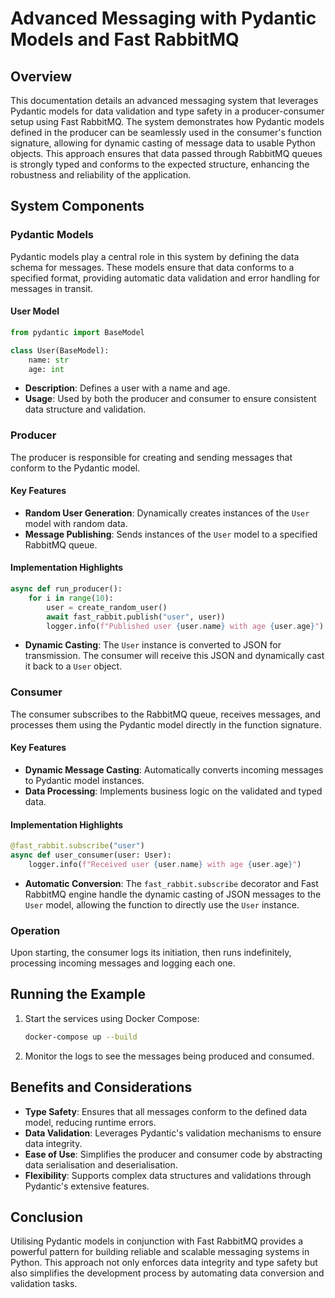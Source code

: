 # Advanced Messaging with Pydantic Models and Fast RabbitMQ

## Overview

This documentation details an advanced messaging system that leverages Pydantic models for data validation and type safety in a producer-consumer setup using Fast RabbitMQ. The system demonstrates how Pydantic models defined in the producer can be seamlessly used in the consumer's function signature, allowing for dynamic casting of message data to usable Python objects. This approach ensures that data passed through RabbitMQ queues is strongly typed and conforms to the expected structure, enhancing the robustness and reliability of the application.

## System Components

### Pydantic Models

Pydantic models play a central role in this system by defining the data schema for messages. These models ensure that data conforms to a specified format, providing automatic data validation and error handling for messages in transit.

#### User Model

```python
from pydantic import BaseModel

class User(BaseModel):
    name: str
    age: int
```

- **Description**: Defines a user with a name and age.
- **Usage**: Used by both the producer and consumer to ensure consistent data structure and validation.

### Producer

The producer is responsible for creating and sending messages that conform to the Pydantic model.

#### Key Features

- **Random User Generation**: Dynamically creates instances of the `User` model with random data.
- **Message Publishing**: Sends instances of the `User` model to a specified RabbitMQ queue.

#### Implementation Highlights

```python
async def run_producer():
    for i in range(10):
        user = create_random_user()
        await fast_rabbit.publish("user", user)) 
        logger.info(f"Published user {user.name} with age {user.age}")
```

- **Dynamic Casting**: The `User` instance is converted to JSON for transmission. The consumer will receive this JSON and dynamically cast it back to a `User` object.

### Consumer

The consumer subscribes to the RabbitMQ queue, receives messages, and processes them using the Pydantic model directly in the function signature.

#### Key Features

- **Dynamic Message Casting**: Automatically converts incoming messages to Pydantic model instances.
- **Data Processing**: Implements business logic on the validated and typed data.

#### Implementation Highlights

```python
@fast_rabbit.subscribe("user")
async def user_consumer(user: User):
    logger.info(f"Received user {user.name} with age {user.age}")
```

- **Automatic Conversion**: The `fast_rabbit.subscribe` decorator and Fast RabbitMQ engine handle the dynamic casting of JSON messages to the `User` model, allowing the function to directly use the `User` instance.

### Operation

Upon starting, the consumer logs its initiation, then runs indefinitely, processing incoming messages and logging each one.

## Running the Example

1. Start the services using Docker Compose:
   ```bash
   docker-compose up --build
   ```
2. Monitor the logs to see the messages being produced and consumed.

## Benefits and Considerations

- **Type Safety**: Ensures that all messages conform to the defined data model, reducing runtime errors.
- **Data Validation**: Leverages Pydantic's validation mechanisms to ensure data integrity.
- **Ease of Use**: Simplifies the producer and consumer code by abstracting data serialisation and deserialisation.
- **Flexibility**: Supports complex data structures and validations through Pydantic's extensive features.

## Conclusion

Utilising Pydantic models in conjunction with Fast RabbitMQ provides a powerful pattern for building reliable and scalable messaging systems in Python. This approach not only enforces data integrity and type safety but also simplifies the development process by automating data conversion and validation tasks.


